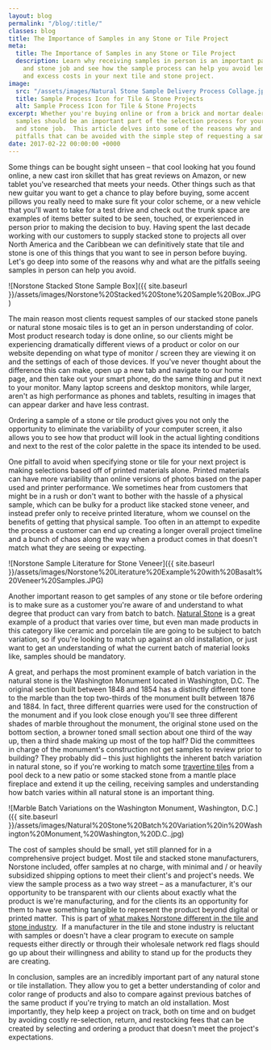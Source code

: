 ```yaml
---
layout: blog
permalink: "/blog/:title/"
classes: blog
title: The Importance of Samples in any Stone or Tile Project
meta:
  title: The Importance of Samples in any Stone or Tile Project
  description: Learn why receiving samples in person is an important part of any tile
    and stone job and see how the sample process can help you avoid lengthy delays
    and excess costs in your next tile and stone project.
image:
  src: "/assets/images/Natural Stone Sample Delivery Process Collage.jpg"
  title: Sample Process Icon for Tile & Stone Projects
  alt: Sample Process Icon for Tile & Stone Projects
excerpt: Whether you're buying online or from a brick and mortar dealer or distributor,
  samples should be an important part of the selection process for your next tile
  and stone job.  This article delves into some of the reasons why and some major
  pitfalls that can be avoided with the simple step of requesting a sample.
date: 2017-02-22 00:00:00 +0000
---
```



Some things can be bought sight unseen – that cool looking hat you found online, a new cast iron skillet that has great reviews on Amazon, or new tablet you've researched that meets your needs. Other things such as that new guitar you want to get a chance to play before buying, some accent pillows you really need to make sure fit your color scheme, or a new vehicle that you'll want to take for a test drive and check out the trunk space are examples of items better suited to be seen, touched, or experienced in person prior to making the decision to buy. Having spent the last decade working with our customers to supply stacked stone to projects all over North America and the Caribbean we can definitively state that tile and stone is one of this things that you want to see in person before buying. Let's go deep into some of the reasons why and what are the pitfalls seeing samples in person can help you avoid.

![Norstone Stacked Stone Sample Box]({{ site.baseurl }}/assets/images/Norstone%20Stacked%20Stone%20Sample%20Box.JPG)

The main reason most clients request samples of our stacked stone panels or natural stone mosaic tiles is to get an in person understanding of color. Most product research today is done online, so our clients might be experiencing dramatically different views of a product or color on our website depending on what type of monitor / screen they are viewing it on and the settings of each of those devices. If you've never thought about the difference this can make, open up a new tab and navigate to our home page, and then take out your smart phone, do the same thing and put it next to your monitor. Many laptop screens and desktop monitors, while larger, aren't as high performance as phones and tablets, resulting in images that can appear darker and have less contrast.

Ordering a sample of a stone or tile product gives you not only the opportunity to eliminate the variability of your computer screen, it also allows you to see how that product will look in the actual lighting conditions and next to the rest of the color palette in the space its intended to be used.

One pitfall to avoid when specifying stone or tile for your next project is making selections based off of printed materials alone. Printed materials can have more variability than online versions of photos based on the paper used and printer performance. We sometimes hear from customers that might be in a rush or don't want to bother with the hassle of a physical sample, which can be bulky for a product like stacked stone veneer, and instead prefer only to receive printed literature, whom we counsel on the benefits of getting that physical sample. Too often in an attempt to expedite the process a customer can end up creating a longer overall project timeline and a bunch of chaos along the way when a product comes in that doesn't match what they are seeing or expecting.

![Norstone Sample Literature for Stone Veneer]({{ site.baseurl }}/assets/images/Norstone%20Literature%20Example%20with%20Basalt%20Veneer%20Samples.JPG)

Another important reason to get samples of any stone or tile before ordering is to make sure as a customer you're aware of and understand to what degree that product can vary from batch to batch. [Natural Stone](/blog/cast-stone-vs-natural-stone-%E2%80%93-norstone-industry-series/) is a great example of a product that varies over time, but even man made products in this category like ceramic and porcelain tile are going to be subject to batch variation, so if you're looking to match up against an old installation, or just want to get an understanding of what the current batch of material looks like, samples should be mandatory.

A great, and perhaps the most prominent example of batch variation in the natural stone is the Washington Monument located in Washington, D.C. The original section built between 1848 and 1854 has a distinctly different tone to the marble than the top two-thirds of the monument built between 1876 and 1884. In fact, three different quarries were used for the construction of the monument and if you look close enough you'll see three different shades of marble throughout the monument, the original stone used on the bottom section, a browner toned small section about one third of the way up, then a third shade making up most of the top half? Did the committees in charge of the monument's construction not get samples to review prior to building? They probably did – this just highlights the inherent batch variation in natural stone, so if you're working to match some [travertine tiles](/blog/travertine-tiles-norstone-designer-series/) from a pool deck to a new patio or some stacked stone from a mantle place fireplace and extend it up the ceiling, receiving samples and understanding how batch varies within all natural stone is an important thing.

![Marble Batch Variations on the Washington Monument, Washington, D.C.]({{ site.baseurl }}/assets/images/Natural%20Stone%20Batch%20Variation%20in%20Washington%20Monument,%20Washington,%20D.C..jpg)

The cost of samples should be small, yet still planned for in a comprehensive project budget. Most tile and stacked stone manufacturers, Norstone included, offer samples at no charge, with minimal and / or heavily subsidized shipping options to meet their client's and project's needs. We view the sample process as a two way street – as a manufacturer, it's our opportunity to be transparent with our clients about exactly what the product is we're manufacturing, and for the clients its an opportunity for them to have something tangible to represent the product beyond digital or printed matter.  This is part of [what makes Norstone different in the tile and stone industry](/blog/what-makes-norstone-different-a-lot/).  If a manufacturer in the tile and stone industry is reluctant with samples or doesn't have a clear program to execute on sample requests either directly or through their wholesale network red flags should go up about their willingness and ability to stand up for the products they are creating.

In conclusion, samples are an incredibly important part of any natural stone or tile installation. They allow you to get a better understanding of color and color range of products and also to compare against previous batches of the same product if you're trying to match an old installation. Most importantly, they help keep a project on track, both on time and on budget by avoiding costly re-selection, return, and restocking fees that can be created by selecting and ordering a product that doesn't meet the project's expectations.